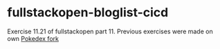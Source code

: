 # fullstackopen-bloglist-cicd

Exercise 11.21 of fullstackopen part 11. Previous exercises were made on own [Pokedex fork](https://github.com/GabrielOlivaw/full-stack-open-pokedex)